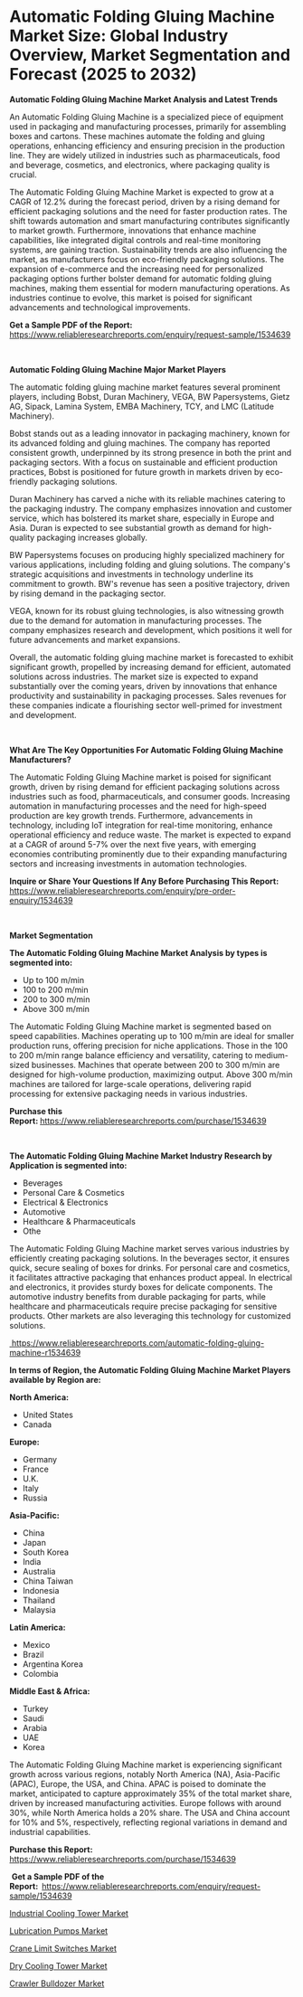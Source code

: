<p><h1>Automatic Folding Gluing Machine Market Size: Global Industry Overview, Market Segmentation and Forecast (2025 to 2032)</h1></p><p><strong>Automatic Folding Gluing Machine Market Analysis and Latest Trends</strong></p>
<p><p>An Automatic Folding Gluing Machine is a specialized piece of equipment used in packaging and manufacturing processes, primarily for assembling boxes and cartons. These machines automate the folding and gluing operations, enhancing efficiency and ensuring precision in the production line. They are widely utilized in industries such as pharmaceuticals, food and beverage, cosmetics, and electronics, where packaging quality is crucial.</p><p>The Automatic Folding Gluing Machine Market is expected to grow at a CAGR of 12.2% during the forecast period, driven by a rising demand for efficient packaging solutions and the need for faster production rates. The shift towards automation and smart manufacturing contributes significantly to market growth. Furthermore, innovations that enhance machine capabilities, like integrated digital controls and real-time monitoring systems, are gaining traction. Sustainability trends are also influencing the market, as manufacturers focus on eco-friendly packaging solutions. The expansion of e-commerce and the increasing need for personalized packaging options further bolster demand for automatic folding gluing machines, making them essential for modern manufacturing operations. As industries continue to evolve, this market is poised for significant advancements and technological improvements.</p></p>
<p><strong>Get a Sample PDF of the Report:&nbsp;</strong> <a href="https://www.reliableresearchreports.com/enquiry/request-sample/1534639?utm_campaign=33&utm_medium=2&utm_source=Github&utm_content=ia&utm_term=17022025&utm_id=automatic-folding-gluing-machine">https://www.reliableresearchreports.com/enquiry/request-sample/1534639</a></p>
<p>&nbsp;</p>
<p><strong>Automatic Folding Gluing Machine Major Market Players</strong></p>
<p><p>The automatic folding gluing machine market features several prominent players, including Bobst, Duran Machinery, VEGA, BW Papersystems, Gietz AG, Sipack, Lamina System, EMBA Machinery, TCY, and LMC (Latitude Machinery). </p><p>Bobst stands out as a leading innovator in packaging machinery, known for its advanced folding and gluing machines. The company has reported consistent growth, underpinned by its strong presence in both the print and packaging sectors. With a focus on sustainable and efficient production practices, Bobst is positioned for future growth in markets driven by eco-friendly packaging solutions.</p><p>Duran Machinery has carved a niche with its reliable machines catering to the packaging industry. The company emphasizes innovation and customer service, which has bolstered its market share, especially in Europe and Asia. Duran is expected to see substantial growth as demand for high-quality packaging increases globally.</p><p>BW Papersystems focuses on producing highly specialized machinery for various applications, including folding and gluing solutions. The company's strategic acquisitions and investments in technology underline its commitment to growth. BW's revenue has seen a positive trajectory, driven by rising demand in the packaging sector.</p><p>VEGA, known for its robust gluing technologies, is also witnessing growth due to the demand for automation in manufacturing processes. The company emphasizes research and development, which positions it well for future advancements and market expansions.</p><p>Overall, the automatic folding gluing machine market is forecasted to exhibit significant growth, propelled by increasing demand for efficient, automated solutions across industries. The market size is expected to expand substantially over the coming years, driven by innovations that enhance productivity and sustainability in packaging processes. Sales revenues for these companies indicate a flourishing sector well-primed for investment and development.</p></p>
<p>&nbsp;</p>
<p><strong>What Are The Key Opportunities For Automatic Folding Gluing Machine Manufacturers?</strong></p>
<p><p>The Automatic Folding Gluing Machine market is poised for significant growth, driven by rising demand for efficient packaging solutions across industries such as food, pharmaceuticals, and consumer goods. Increasing automation in manufacturing processes and the need for high-speed production are key growth trends. Furthermore, advancements in technology, including IoT integration for real-time monitoring, enhance operational efficiency and reduce waste. The market is expected to expand at a CAGR of around 5-7% over the next five years, with emerging economies contributing prominently due to their expanding manufacturing sectors and increasing investments in automation technologies.</p></p>
<p><strong>Inquire or Share Your Questions If Any Before Purchasing This Report:</strong> <a href="https://www.reliableresearchreports.com/enquiry/pre-order-enquiry/1534639?utm_campaign=33&utm_medium=2&utm_source=Github&utm_content=ia&utm_term=17022025&utm_id=automatic-folding-gluing-machine">https://www.reliableresearchreports.com/enquiry/pre-order-enquiry/1534639</a></p>
<p>&nbsp;</p>
<p><strong>Market Segmentation</strong></p>
<p><strong>The Automatic Folding Gluing Machine Market Analysis by types is segmented into:</strong></p>
<p><ul><li>Up to 100 m/min</li><li>100 to 200 m/min</li><li>200 to 300 m/min</li><li>Above 300 m/min</li></ul></p>
<p><p>The Automatic Folding Gluing Machine market is segmented based on speed capabilities. Machines operating up to 100 m/min are ideal for smaller production runs, offering precision for niche applications. Those in the 100 to 200 m/min range balance efficiency and versatility, catering to medium-sized businesses. Machines that operate between 200 to 300 m/min are designed for high-volume production, maximizing output. Above 300 m/min machines are tailored for large-scale operations, delivering rapid processing for extensive packaging needs in various industries.</p></p>
<p><strong>Purchase this Report:&nbsp;</strong><a href="https://www.reliableresearchreports.com/purchase/1534639?utm_campaign=33&utm_medium=2&utm_source=Github&utm_content=ia&utm_term=17022025&utm_id=automatic-folding-gluing-machine">https://www.reliableresearchreports.com/purchase/1534639</a></p>
<p>&nbsp;</p>
<p><strong>The Automatic Folding Gluing Machine Market Industry Research by Application is segmented into:</strong></p>
<p><ul><li>Beverages</li><li>Personal Care & Cosmetics</li><li>Electrical & Electronics</li><li>Automotive</li><li>Healthcare & Pharmaceuticals</li><li>Othe</li></ul></p>
<p><p>The Automatic Folding Gluing Machine market serves various industries by efficiently creating packaging solutions. In the beverages sector, it ensures quick, secure sealing of boxes for drinks. For personal care and cosmetics, it facilitates attractive packaging that enhances product appeal. In electrical and electronics, it provides sturdy boxes for delicate components. The automotive industry benefits from durable packaging for parts, while healthcare and pharmaceuticals require precise packaging for sensitive products. Other markets are also leveraging this technology for customized solutions.</p></p>
<p><a href="https://www.reliableresearchreports.com/automatic-folding-gluing-machine-r1534639?utm_campaign=33&utm_medium=2&utm_source=Github&utm_content=ia&utm_term=17022025&utm_id=automatic-folding-gluing-machine">&nbsp;https://www.reliableresearchreports.com/automatic-folding-gluing-machine-r1534639</a></p>
<p><strong>In terms of Region, the Automatic Folding Gluing Machine Market Players available by Region are:</strong></p>
<p>
    <p> <strong> North America: </strong>
        <ul>
            <li>United States</li>
            <li>Canada</li>
        </ul>
        </p> 
    <p> <strong> Europe: </strong>
        <ul>
            <li>Germany</li>
            <li>France</li>
            <li>U.K.</li>
            <li>Italy</li>
            <li>Russia</li>
        </ul>
        </p> 
    <p> <strong> Asia-Pacific: </strong>
        <ul>
            <li>China</li>
            <li>Japan</li>
            <li>South Korea</li>
            <li>India</li>
            <li>Australia</li>
            <li>China Taiwan</li>
            <li>Indonesia</li>
            <li>Thailand</li>
            <li>Malaysia</li>
        </ul>
        </p> 
    <p> <strong> Latin America: </strong>
        <ul>
            <li>Mexico</li>
            <li>Brazil</li>
            <li>Argentina Korea</li>
            <li>Colombia</li>
        </ul>
        </p> 
    <p> <strong> Middle East & Africa: </strong>
        <ul>
            <li>Turkey</li>
            <li>Saudi</li>
            <li>Arabia</li>
            <li>UAE</li>
            <li>Korea</li>
        </ul>
    </p>
    </p>
<p><p>The Automatic Folding Gluing Machine market is experiencing significant growth across various regions, notably North America (NA), Asia-Pacific (APAC), Europe, the USA, and China. APAC is poised to dominate the market, anticipated to capture approximately 35% of the total market share, driven by increased manufacturing activities. Europe follows with around 30%, while North America holds a 20% share. The USA and China account for 10% and 5%, respectively, reflecting regional variations in demand and industrial capabilities.</p></p>
<p><strong>Purchase this Report: </strong><a href="https://www.reliableresearchreports.com/purchase/1534639?utm_campaign=33&utm_medium=2&utm_source=Github&utm_content=ia&utm_term=17022025&utm_id=automatic-folding-gluing-machine">https://www.reliableresearchreports.com/purchase/1534639</a></p>
<p>&nbsp;<strong>Get a Sample PDF of the Report:&nbsp;&nbsp;</strong><a href="https://www.reliableresearchreports.com/enquiry/request-sample/1534639?utm_campaign=33&utm_medium=2&utm_source=Github&utm_content=ia&utm_term=17022025&utm_id=automatic-folding-gluing-machine">https://www.reliableresearchreports.com/enquiry/request-sample/1534639</a></p>
<p><strong></strong></p>
<p><p><a href="https://github.com/adyawafurber1/Market-Research-Report-List-1/blob/main/industrial-cooling-tower-market.md?utm_campaign=33&utm_medium=2&utm_source=Github&utm_content=ia&utm_term=17022025&utm_id=automatic-folding-gluing-machine">Industrial Cooling Tower Market</a></p><p><a href="https://github.com/lynlynyusay/Market-Research-Report-List-1/blob/main/lubrication-pumps-market.md?utm_campaign=33&utm_medium=2&utm_source=Github&utm_content=ia&utm_term=17022025&utm_id=automatic-folding-gluing-machine">Lubrication Pumps Market</a></p><p><a href="https://github.com/tashipmhuiri/Market-Research-Report-List-1/blob/main/crane-limit-switches-market.md?utm_campaign=33&utm_medium=2&utm_source=Github&utm_content=ia&utm_term=17022025&utm_id=automatic-folding-gluing-machine">Crane Limit Switches Market</a></p><p><a href="https://github.com/akrachveslov/Market-Research-Report-List-1/blob/main/dry-cooling-tower-market.md?utm_campaign=33&utm_medium=2&utm_source=Github&utm_content=ia&utm_term=17022025&utm_id=automatic-folding-gluing-machine">Dry Cooling Tower Market</a></p><p><a href="https://github.com/balapopepi/Market-Research-Report-List-1/blob/main/crawler-bulldozer-market.md?utm_campaign=33&utm_medium=2&utm_source=Github&utm_content=ia&utm_term=17022025&utm_id=automatic-folding-gluing-machine">Crawler Bulldozer Market</a></p></p>